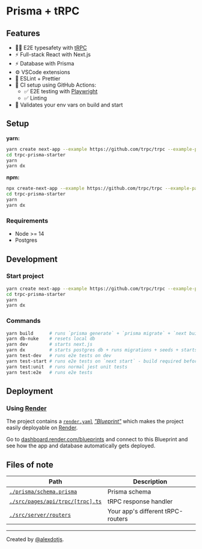 # Prisma + tRPC

## Features

- 🧙‍♂️ E2E typesafety with [tRPC](https://trpc.io)
- ⚡ Full-stack React with Next.js
- ⚡ Database with Prisma
- ⚙️ VSCode extensions
- 🎨 ESLint + Prettier
- 💚 CI setup using GitHub Actions:
  - ✅ E2E testing with [Playwright](https://playwright.dev/)
  - ✅ Linting
- 🔐 Validates your env vars on build and start


## Setup

**yarn:**
```bash
yarn create next-app --example https://github.com/trpc/trpc --example-path examples/next-prisma-starter trpc-prisma-starter
cd trpc-prisma-starter
yarn
yarn dx
```

**npm:**

```bash
npx create-next-app --example https://github.com/trpc/trpc --example-path examples/next-prisma-starter trpc-prisma-starter
cd trpc-prisma-starter
yarn
yarn dx
```


### Requirements

- Node >= 14
- Postgres

## Development

### Start project

```bash
yarn create next-app --example https://github.com/trpc/trpc --example-path examples/next-prisma-starter trpc-prisma-starter
cd trpc-prisma-starter
yarn
yarn dx
```

### Commands

```bash
yarn build      # runs `prisma generate` + `prisma migrate` + `next build`
yarn db-nuke    # resets local db
yarn dev        # starts next.js
yarn dx         # starts postgres db + runs migrations + seeds + starts next.js 
yarn test-dev   # runs e2e tests on dev
yarn test-start # runs e2e tests on `next start` - build required before
yarn test:unit  # runs normal jest unit tests
yarn test:e2e   # runs e2e tests
```

## Deployment

### Using [Render](https://render.com/)

The project contains a [`render.yaml`](./render.yaml) [*"Blueprint"*](https://render.com/docs/blueprint-spec) which makes the project easily deployable on [Render](https://render.com/).

Go to [dashboard.render.com/blueprints](https://dashboard.render.com/blueprints) and connect to this Blueprint and see how the app and database automatically gets deployed.

## Files of note

<table>
  <thead>
    <tr>
      <th>Path</th>
      <th>Description</th>
    </tr>
  </thead>
  <tbody>
    <tr>
      <td><a href="./prisma/schema.prisma"><code>./prisma/schema.prisma</code></a></td>
      <td>Prisma schema</td>
    </tr>
    <tr>
      <td><a href="./src/pages/api/trpc/[trpc].ts"><code>./src/pages/api/trpc/[trpc].ts</code></a></td>
      <td>tRPC response handler</td>
    </tr>
    <tr>
      <td><a href="./src/server/routers"><code>./src/server/routers</code></a></td>
      <td>Your app's different tRPC-routers</td>
    </tr>
  </tbody>
</table>

---

Created by [@alexdotjs](https://twitter.com/alexdotjs).
